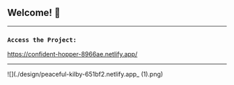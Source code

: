 ## Welcome! 👋
--------------------------------------------------------------------------

### `Access the Project:`

https://confident-hopper-8966ae.netlify.app/

--------------------------------------------------------------------------


![](./design/peaceful-kilby-651bf2.netlify.app_ (1).png)




